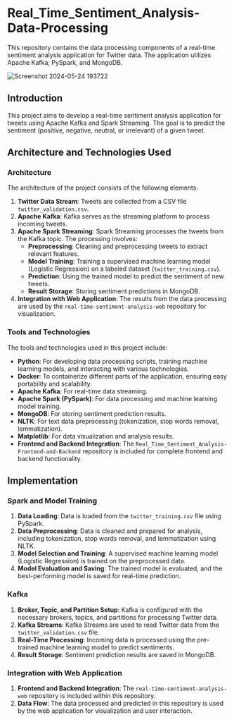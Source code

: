 # Real_Time_Sentiment_Analysis-Data-Processing

This repository contains the data processing components of a real-time sentiment analysis application for Twitter data. The application utilizes Apache Kafka, PySpark, and MongoDB.

![Screenshot 2024-05-24 193722](https://github.com/elmezianech/Real_Time_Sentiment_Analysis-Data-Processing/assets/120784838/627ee086-c82b-4752-a5c8-f6411b29e612)

## Introduction

This project aims to develop a real-time sentiment analysis application for tweets using Apache Kafka and Spark Streaming. The goal is to predict the sentiment (positive, negative, neutral, or irrelevant) of a given tweet.

## Architecture and Technologies Used

### Architecture

The architecture of the project consists of the following elements:
1. **Twitter Data Stream**: Tweets are collected from a CSV file `twitter_validation.csv`.
2. **Apache Kafka**: Kafka serves as the streaming platform to process incoming tweets.
3. **Apache Spark Streaming**: Spark Streaming processes the tweets from the Kafka topic. The processing involves:
   - **Preprocessing**: Cleaning and preprocessing tweets to extract relevant features.
   - **Model Training**: Training a supervised machine learning model (Logistic Regression) on a labeled dataset (`twitter_training.csv`).
   - **Prediction**: Using the trained model to predict the sentiment of new tweets.
   - **Result Storage**: Storing sentiment predictions in MongoDB.
4. **Integration with Web Application**: The results from the data processing are used by the `real-time-sentiment-analysis-web` repository for visualization.

### Tools and Technologies

The tools and technologies used in this project include:
- **Python**: For developing data processing scripts, training machine learning models, and interacting with various technologies.
- **Docker**: To containerize different parts of the application, ensuring easy portability and scalability.
- **Apache Kafka**: For real-time data streaming.
- **Apache Spark (PySpark)**: For data processing and machine learning model training.
- **MongoDB**: For storing sentiment prediction results.
- **NLTK**: For text data preprocessing (tokenization, stop words removal, lemmatization).
- **Matplotlib**: For data visualization and analysis results.
- **Frontend and Backend Integration**: The `Real_Time_Sentiment_Analysis-Frontend-and-Backend` repository is included for complete frontend and backend functionality.
  
## Implementation

### Spark and Model Training

1. **Data Loading**: Data is loaded from the `twitter_training.csv` file using PySpark.
2. **Data Preprocessing**: Data is cleaned and prepared for analysis, including tokenization, stop words removal, and lemmatization using NLTK.
3. **Model Selection and Training**: A supervised machine learning model (Logistic Regression) is trained on the preprocessed data.
4. **Model Evaluation and Saving**: The trained model is evaluated, and the best-performing model is saved for real-time prediction.

### Kafka

1. **Broker, Topic, and Partition Setup**: Kafka is configured with the necessary brokers, topics, and partitions for processing Twitter data.
2. **Kafka Streams**: Kafka Streams are used to read Twitter data from the `twitter_validation.csv` file.
3. **Real-Time Processing**: Incoming data is processed using the pre-trained machine learning model to predict sentiments.
4. **Result Storage**: Sentiment prediction results are saved in MongoDB.

### Integration with Web Application

1. **Frontend and Backend Integration**: The `real-time-sentiment-analysis-web` repository is included within this repository.
2. **Data Flow**: The data processed and predicted in this repository is used by the web application for visualization and user interaction.

